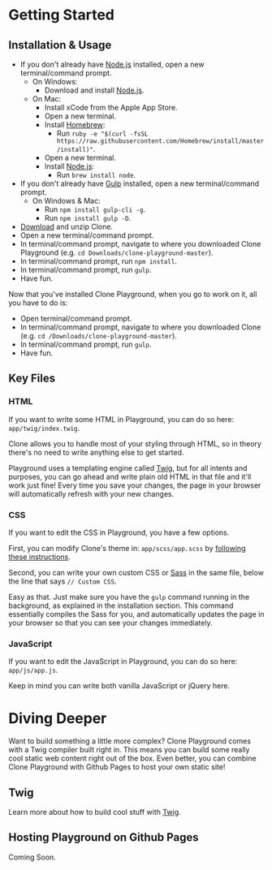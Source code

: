 # Getting Started

## Installation & Usage

- If you don't already have [Node.js](https://nodejs.org/en/) installed, open a new terminal/command prompt.
    - On Windows:
        - Download and install [Node.js](https://nodejs.org/en/).
    - On Mac:
        - Install xCode from the Apple App Store.
        - Open a new terminal.
        - Install [Homebrew](https://brew.sh/):
            - Run `ruby -e "$(curl -fsSL https://raw.githubusercontent.com/Homebrew/install/master/install)"`.
        - Open a new terminal.
        - Install [Node.js](https://nodejs.org/en/): 
            - Run `brew install node`.
- If you don't already have [Gulp](https://gulpjs.com/) installed, open a new terminal/command prompt.
    - On Windows & Mac:
        - Run `npm install gulp-cli -g`.
        - Run `npm install gulp -D`.
- [Download](https://github.com/joshdrink/clone-playground/archive/master.zip) and unzip Clone.
- Open a new terminal/command prompt.
- In terminal/command prompt, navigate to where you downloaded Clone Playground (e.g. `cd Downloads/clone-playground-master`).
- In terminal/command prompt, run `npm install`.
- In terminal/command prompt, run `gulp`.
- Have fun.

Now that you've installed Clone Playground, when you go to work on it, all you have to do is:

- Open terminal/command prompt.
- In terminal/command prompt, navigate to where you downloaded Clone (e.g. `cd /Downloads/clone-playground-master`).
- In terminal/command prompt, run `gulp`.
- Have fun.

## Key Files

### HTML

If you want to write some HTML in Playground, you can do so here: `app/twig/index.twig`.

Clone allows you to handle most of your styling through HTML, so in theory there's no need to write anything else to get started.

Playground uses a templating engine called [Twig](https://twig.symfony.com/), but for all intents and purposes, you can go ahead and write plain old HTML in that file and it'll work just fine! Every time you save your changes, the page in your browser will automatically refresh with your new changes.

### CSS

If you want to edit the CSS in Playground, you have a few options.

First, you can modify Clone's theme in: `app/scss/app.scss` by [following these instructions](https://designwithclone.ca/#about-themeing).

Second, you can write your own custom CSS or [Sass](https://sass-lang.com/) in the same file, below the line that says `// Custom CSS`.

Easy as that. Just make sure you have the `gulp` command running in the background, as explained in the installation section. This command essentially compiles the Sass for you, and automatically updates the page in your browser so that you can see your changes immediately.

### JavaScript

If you want to edit the JavaScript in Playground, you can do so here: `app/js/app.js`.

Keep in mind you can write both vanilla JavaScript or jQuery here.

# Diving Deeper

Want to build something a little more complex? Clone Playground comes with a Twig compiler built right in. This means you can build some really cool static web content right out of the box. Even better, you can combine Clone Playground with Github Pages to host your own static site!

## Twig

Learn more about how to build cool stuff with [Twig](https://twig.symfony.com/).

## Hosting Playground on Github Pages

Coming Soon.